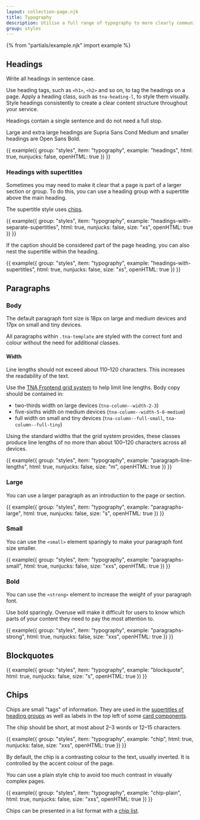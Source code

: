 ```yaml
---
layout: collection-page.njk
title: Typography
description: Utilise a full range of typography to more clearly communicate your content.
group: styles
---
```


{% from "partials/example.njk" import example %}

## Headings

Write all headings in sentence case.

Use heading tags, such as `<h1>`, `<h2>` and so on, to tag the headings on a page. Apply a heading class, such as `tna-heading-l`, to style them visually. Style headings consistently to create a clear content structure throughout your service.

Headings contain a single sentence and do not need a full stop.

Large and extra large headings are Supria Sans Cond Medium and smaller headings are Open Sans Bold.

{{ example({ group: "styles", item: "typography", example: "headings", html: true, nunjucks: false, openHTML: true }) }}

### Headings with supertitles

Sometimes you may need to make it clear that a page is part of a larger section or group. To do this, you can use a heading group with a supertitle above the main heading.

The supertitle style uses [chips](#chips).

{{ example({ group: "styles", item: "typography", example: "headings-with-separate-supertitles", html: true, nunjucks: false, size: "xs", openHTML: true }) }}

If the caption should be considered part of the page heading, you can also nest the supertitle within the heading.

{{ example({ group: "styles", item: "typography", example: "headings-with-supertitles", html: true, nunjucks: false, size: "xs", openHTML: true }) }}

## Paragraphs

### Body

The default paragraph font size is 18px on large and medium devices and 17px on small and tiny devices.

All paragraphs within `.tna-template` are styled with the correct font and colour without the need for additional classes.

<!-- {{ example({ group: "styles", item: "typography", example: "paragraphs", html: true, nunjucks: false, size: "m", openHTML: true }) }} -->

#### Width

Line lengths should not exceed about 110&ndash;120 characters. This increases the readability of the text.

Use the [TNA Frontend grid system](../../styles/layout/#grid) to help limit line lengths. Body copy should be contained in:

- two-thirds width on large devices (`tna-column--width-2-3`)
- five-sixths width on medium devices (`tna-column--width-5-6-medium`)
- full width on small and tiny devices (`tna-column--full-small`, `tna-column--full-tiny`)

Using the standard widths that the grid system provides, these classes produce line lengths of no more than about 100&ndash;120 characters across all devices.

{{ example({ group: "styles", item: "typography", example: "paragraph-line-lengths", html: true, nunjucks: false, size: "m", openHTML: true }) }}

### Large

You can use a larger paragraph as an introduction to the page or section. 

{{ example({ group: "styles", item: "typography", example: "paragraphs-large", html: true, nunjucks: false, size: "s", openHTML: true }) }}

### Small

You can use the `<small>` element sparingly to make your paragraph font size smaller.

{{ example({ group: "styles", item: "typography", example: "paragraphs-small", html: true, nunjucks: false, size: "xxs", openHTML: true }) }}

### Bold

You can use the `<strong>` element to increase the weight of your paragraph font.

Use bold sparingly. Overuse will make it difficult for users to know which parts of your content they need to pay the most attention to.

{{ example({ group: "styles", item: "typography", example: "paragraphs-strong", html: true, nunjucks: false, size: "xxs", openHTML: true }) }}

## Blockquotes

{{ example({ group: "styles", item: "typography", example: "blockquote", html: true, nunjucks: false, size: "s", openHTML: true }) }}

## Chips

Chips are small "tags" of information. They are used in the [supertitles of heading groups](#headings-with-supertitles) as well as labels in the top left of some [card components](../../components/card/).

The chip should be short, at most about 2–3 words or 12–15 characters.

{{ example({ group: "styles", item: "typography", example: "chip", html: true, nunjucks: false, size: "xxs", openHTML: true }) }}

By default, the chip is a contrasting colour to the text, usually inverted. It is controlled by the accent colour of the page.

You can use a plain style chip to avoid too much contrast in visually complex pages.

{{ example({ group: "styles", item: "typography", example: "chip-plain", html: true, nunjucks: false, size: "xxs", openHTML: true }) }}

Chips can be presented in a list format with a [chip list](../lists/#chip-lists).
